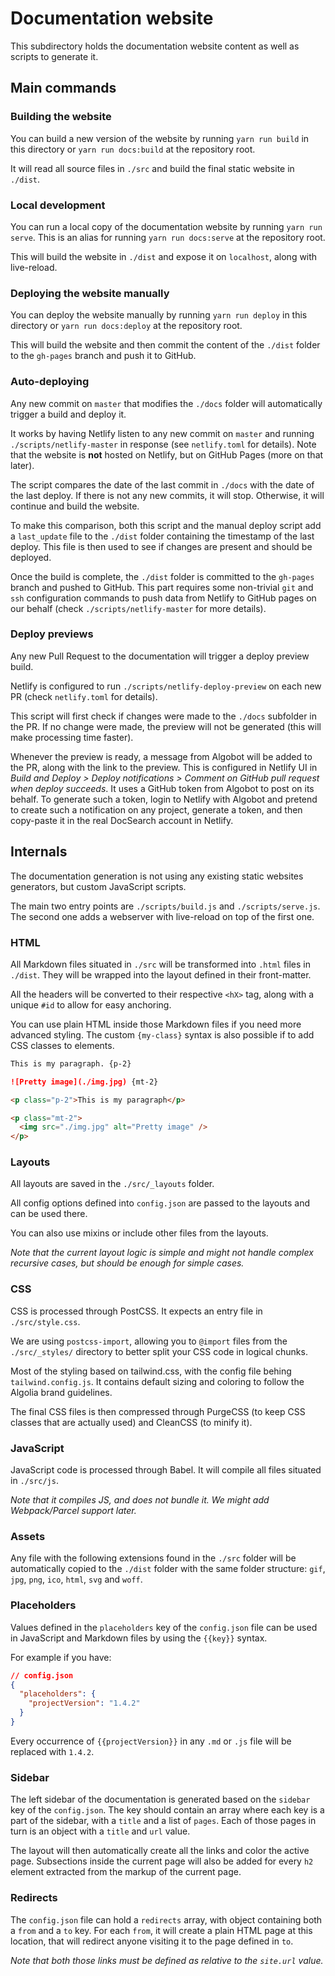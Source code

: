 # Documentation website

This subdirectory holds the documentation website content as well as scripts to
generate it.

## Main commands

### Building the website

You can build a new version of the website by running `yarn run build` in this
directory or `yarn run docs:build` at the repository root.

It will read all source files in `./src` and build the final static website in
`./dist`.

### Local development

You can run a local copy of the documentation website by running
`yarn run serve`. This is an alias for running `yarn run docs:serve` at the
repository root.

This will build the website in `./dist` and expose it on `localhost`, along with
live-reload.

### Deploying the website manually

You can deploy the website manually by running `yarn run deploy` in this
directory or `yarn run docs:deploy` at the repository root.

This will build the website and then commit the content of the `./dist` folder
to the `gh-pages` branch and push it to GitHub.

### Auto-deploying

Any new commit on `master` that modifies the `./docs` folder will automatically
trigger a build and deploy it.

It works by having Netlify listen to any new commit on `master` and running
`./scripts/netlify-master` in response (see `netlify.toml` for details). Note
that the website is **not** hosted on Netlify, but on GitHub Pages (more on that
later).

The script compares the date of the last commit in `./docs` with the date of the
last deploy. If there is not any new commits, it will stop. Otherwise, it will
continue and build the website.

To make this comparison, both this script and the manual deploy script add a
`last_update` file to the `./dist` folder containing the timestamp of the last
deploy. This file is then used to see if changes are present and should be
deployed.

Once the build is complete, the `./dist` folder is committed to the `gh-pages`
branch and pushed to GitHub. This part requires some non-trivial `git` and `ssh`
configuration commands to push data from Netlify to GitHub pages on our behalf
(check `./scripts/netlify-master` for more details).

### Deploy previews

Any new Pull Request to the documentation will trigger a deploy preview build.

Netlify is configured to run `./scripts/netlify-deploy-preview` on each new PR
(check `netlify.toml` for details).

This script will first check if changes were made to the `./docs` subfolder in
the PR. If no change were made, the preview will not be generated (this will
make processing time faster).

Whenever the preview is ready, a message from Algobot will be added to the PR,
along with the link to the preview. This is configured in Netlify UI in _Build
and Deploy > Deploy notifications > Comment on GitHub pull request when deploy
succeeds_. It uses a GitHub token from Algobot to post on its behalf. To
generate such a token, login to Netlify with Algobot and pretend to create such
a notification on any project, generate a token, and then copy-paste it in the
real DocSearch account in Netlify.

## Internals

The documentation generation is not using any existing static websites
generators, but custom JavaScript scripts.

The main two entry points are `./scripts/build.js` and `./scripts/serve.js`. The
second one adds a webserver with live-reload on top of the first one.

### HTML

All Markdown files situated in `./src` will be transformed into `.html` files in
`./dist`. They will be wrapped into the layout defined in their front-matter.

All the headers will be converted to their respective `<hX>` tag, along with a
unique `#id` to allow for easy anchoring.

You can use plain HTML inside those Markdown files if you need more advanced
styling. The custom `{my-class}` syntax is also possible if to add CSS classes
to elements.

```markdown
This is my paragraph. {p-2}

![Pretty image](./img.jpg) {mt-2}
```

```html
<p class="p-2">This is my paragraph</p>

<p class="mt-2">
  <img src="./img.jpg" alt="Pretty image" />
</p>
```

### Layouts

All layouts are saved in the `./src/_layouts` folder.

All config options defined into `config.json` are passed to the layouts and can
be used there.

You can also use mixins or include other files from the layouts.

_Note that the current layout logic is simple and might not handle complex
recursive cases, but should be enough for simple cases._

### CSS

CSS is processed through PostCSS. It expects an entry file in `./src/style.css`.

We are using `postcss-import`, allowing you to `@import` files from the
`./src/_styles/` directory to better split your CSS code in logical chunks.

Most of the styling based on tailwind.css, with the config file behing
`tailwind.config.js`. It contains default sizing and coloring to follow the
Algolia brand guidelines.

The final CSS files is then compressed through PurgeCSS (to keep CSS classes
that are actually used) and CleanCSS (to minify it).

### JavaScript

JavaScript code is processed through Babel. It will compile all files situated
in `./src/js`.

_Note that it compiles JS, and does not bundle it. We might add Webpack/Parcel
support later._

### Assets

Any file with the following extensions found in the `./src` folder will be
automatically copied to the `./dist` folder with the same folder structure:
`gif`, `jpg`, `png`, `ico`, `html`, `svg` and `woff`.

### Placeholders

Values defined in the `placeholders` key of the `config.json` file can be used
in JavaScript and Markdown files by using the `{{key}}` syntax.

For example if you have:

```json
// config.json
{
  "placeholders": {
    "projectVersion": "1.4.2"
  }
}
```

Every occurrence of `{{projectVersion}}` in any `.md` or `.js` file will be
replaced with `1.4.2`.

### Sidebar

The left sidebar of the documentation is generated based on the `sidebar` key of
the `config.json`. The key should contain an array where each key is a part of
the sidebar, with a `title` and a list of `pages`. Each of those pages in turn
is an object with a `title` and `url` value.

The layout will then automatically create all the links and color the active
page. Subsections inside the current page will also be added for every `h2`
element extracted from the markup of the current page.

### Redirects

The `config.json` file can hold a `redirects` array, with object containing both
a `from` and a `to` key. For each `from`, it will create a plain HTML page at
this location, that will redirect anyone visiting it to the page defined in
`to`.

_Note that both those links must be defined as relative to the `site.url`
value._
